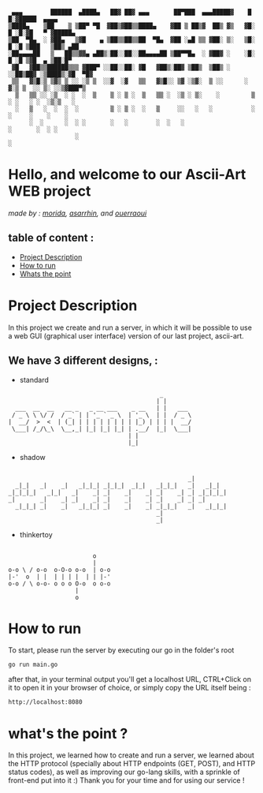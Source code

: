 ```
 ▄▄▄        ██████  ▄████▄   ██▓ ██▓ ▄▄▄       ██▀███  ▄▄▄█████▓    █     █░▓█████  ▄▄▄▄   
▒████▄    ▒██    ▒ ▒██▀ ▀█  ▓██▒▓██▒▒████▄    ▓██ ▒ ██▒▓  ██▒ ▓▒   ▓█░ █ ░█░▓█   ▀ ▓█████▄ 
▒██  ▀█▄  ░ ▓██▄   ▒▓█    ▄ ▒██▒▒██▒▒██  ▀█▄  ▓██ ░▄█ ▒▒ ▓██░ ▒░   ▒█░ █ ░█ ▒███   ▒██▒ ▄██
░██▄▄▄▄██   ▒   ██▒▒▓▓▄ ▄██▒░██░░██░░██▄▄▄▄██ ▒██▀▀█▄  ░ ▓██▓ ░    ░█░ █ ░█ ▒▓█  ▄ ▒██░█▀  
 ▓█   ▓██▒▒██████▒▒▒ ▓███▀ ░░██░░██░ ▓█   ▓██▒░██▓ ▒██▒  ▒██▒ ░    ░░██▒██▓ ░▒████▒░▓█  ▀█▓
 ▒▒   ▓▒█░▒ ▒▓▒ ▒ ░░ ░▒ ▒  ░░▓  ░▓   ▒▒   ▓▒█░░ ▒▓ ░▒▓░  ▒ ░░      ░ ▓░▒ ▒  ░░ ▒░ ░░▒▓███▀▒
  ▒   ▒▒ ░░ ░▒  ░ ░  ░  ▒    ▒ ░ ▒ ░  ▒   ▒▒ ░  ░▒ ░ ▒░    ░         ▒ ░ ░   ░ ░  ░▒░▒   ░ 
  ░   ▒   ░  ░  ░  ░         ▒ ░ ▒ ░  ░   ▒     ░░   ░   ░           ░   ░     ░    ░    ░ 
      ░  ░      ░  ░ ░       ░   ░        ░  ░   ░                     ░       ░  ░ ░      
                   ░                                                                     ░ 

```

# Hello, and welcome to our Ascii-Art WEB project
*made by : [morida](https://github.com/M0R1DA), [asarrhin](https://github.com/0k4run), and [ouerraoui](https://github.com/Sc4rlx-Dev)*

## table of content :
- [Project Description](#project-description)
- [How to run](#how-to-run)
- [Whats the point](#whats-the-point-)

# Project Description
In this project we create and run a server, in which it will be possible to use a web GUI (graphical user interface) version of our last project, ascii-art.
## We have 3 different designs, :
- standard
```
                                           _         
                                          | |        
  ___  __  __   __ _   _ __ ___    _ __   | |   ___  
 / _ \ \ \/ /  / _` | | '_ ` _ \  | '_ \  | |  / _ \ 
|  __/  >  <  | (_| | | | | | | | | |_) | | | |  __/ 
 \___| /_/\_\  \__,_| |_| |_| |_| | .__/  |_|  \___| 
                                  | |                
                                  |_|                
```
- shadow
```
                                                               
                                                   _|          
  _|_|   _|    _|   _|_|_| _|_|_|  _|_|   _|_|_|   _|   _|_|   
_|_|_|_|   _|_|   _|    _| _|    _|    _| _|    _| _| _|_|_|_| 
_|       _|    _| _|    _| _|    _|    _| _|    _| _| _|       
  _|_|_| _|    _|   _|_|_| _|    _|    _| _|_|_|   _|   _|_|_| 
                                          _|                   
                                          _|                   
```
- thinkertoy
```
                              
                        o     
                        |     
o-o \ / o-o  o-O-o o-o  | o-o 
|-'  o  | |  | | | |  | | |-' 
o-o / \ o-o- o o o O-o  o o-o 
                   |          
                   o          
```

# How to run
To start, please run the server by executing our go in the folder's root
```
go run main.go
```
after that, in your terminal output you'll get a localhost URL, CTRL+Click on it to open it in your browser of choice, or simply copy the URL itself being :
```
http://localhost:8080
```

# what's the point ?
In this project, we learned how to create and run a server, we learned about the HTTP protocol (specially about HTTP endpoints (GET, POST), and HTTP status codes), as well as improving our go-lang skills, with a sprinkle of front-end put into it :)
Thank you for your time and for using our service !